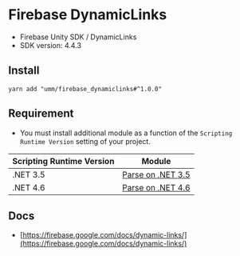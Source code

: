 # Firebase DynamicLinks

* Firebase Unity SDK / DynamicLinks
* SDK version: 4.4.3

## Install

```shell
yarn add "umm/firebase_dynamiclinks#^1.0.0"
```

## Requirement

* You must install additional module as a function of the `Scripting Runtime Version` setting of your project.

| Scripting Runtime Version | Module |
| --- | --- |
| .NET 3.5 | [Parse on .NET 3.5](https://github.com/umm/parse_dotnet35) |
| .NET 4.6 | [Parse on .NET 4.6](https://github.com/umm/parse_dotnet46) |

## Docs

* [https://firebase.google.com/docs/dynamic-links/](https://firebase.google.com/docs/dynamic-links/)
